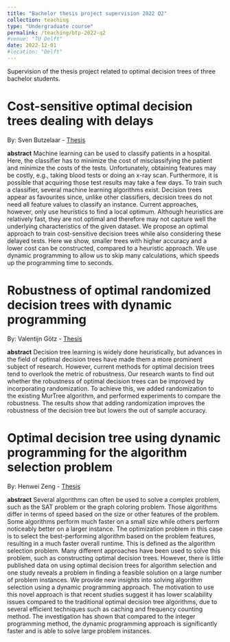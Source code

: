 ```yaml
---
title: "Bachelor thesis project supervision 2022 Q2"
collection: teaching
type: "Undergraduate course"
permalink: /teaching/btp-2022-q2
#venue: "TU Delft"
date: 2022-12-01
#location: "Delft"
---
```


Supervision of the thesis project related to optimal decision trees of three bachelor students.

Cost-sensitive optimal decision trees dealing with delays
======
By: Sven Butzelaar - [Thesis](https://repository.tudelft.nl/record/uuid:a390e255-3581-4091-92e1-5fd6e3dc66e7)

**abstract** Machine learning can be used to classify patients in a hospital. Here, the classifier
has to minimize the cost of misclassifying the patient and minimize the costs of the tests.
Unfortunately, obtaining features may be costly, e.g., taking blood tests or doing an
x-ray scan. Furthermore, it is possible that acquiring those test results may take a few
days. To train such a classifier, several machine learning algorithms exist. Decision trees
appear as favourites since, unlike other classifiers, decision trees do not need all feature
values to classify an instance. Current approaches, however, only use heuristics to find
a local optimum. Although heuristics are relatively fast, they are not optimal and
therefore may not capture well the underlying characteristics of the given dataset. We
propose an optimal approach to train cost-sensitive decision trees while also considering
these delayed tests. Here we show, smaller trees with higher accuracy and a lower cost
can be constructed, compared to a heuristic approach. We use dynamic programming to
allow us to skip many calculations, which speeds up the programming time to seconds.



Robustness of optimal randomized decision trees with dynamic programming
======
By: Valentijn Götz - [Thesis](https://repository.tudelft.nl/record/uuid:13b8e243-c192-4e7b-82fe-e7ce90aab671)

**abstract** Decision tree learning is widely done heuristically, but advances in the field of optimal decision trees have made them a more prominent subject of research. However, current methods for optimal decision trees tend to overlook the metric of robustness. Our research wants to find out whether the robustness of optimal decision trees can be improved by incorporating randomization. To achieve this, we added randomization to the existing MurTree algorithm, and performed experiments to compare the robustness. The results show that adding randomization improves the robustness of the decision tree but lowers the out of sample accuracy.

Optimal decision tree using dynamic programming for the algorithm selection problem
======
By: Henwei Zeng - [Thesis](https://repository.tudelft.nl/record/uuid:21c2df62-18f3-416d-8b06-8d81211c255f)

**abstract** Several algorithms can often be used to solve a complex problem, such as the SAT problem or the graph coloring problem. Those algorithms differ in terms of speed based on the size or other features of the problem. Some algorithms perform much faster on a small size while others perform noticeably better on a larger instance. The optimization problem in this case is to select the best-performing algorithm based on the problem features, resulting in a much faster overall runtime. This is defined as the algorithm selection problem. Many different approaches have been used to solve this problem, such as constructing optimal decision trees. However, there is little published data on using optimal decision trees for algorithm selection and one study reveals a problem in finding a feasible solution on a large number of problem instances. We provide new insights into solving algorithm selection using a dynamic programming approach. The motivation to use this novel approach is that recent studies suggest it has lower scalability issues compared to the traditional optimal decision tree algorithms, due to several efficient techniques such as caching and frequency counting method. The investigation has shown that compared to the integer programming method, the dynamic programming approach is significantly faster and is able to solve large problem instances.